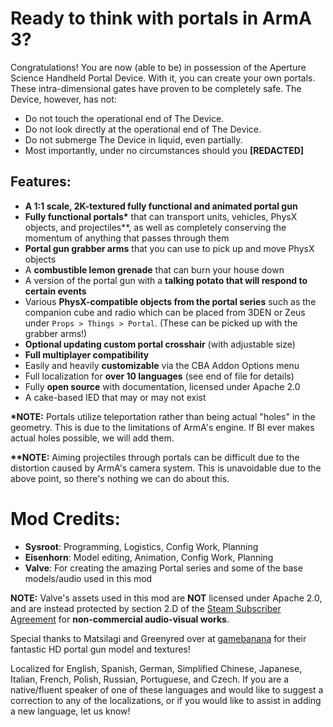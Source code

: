 # **Ready to think with portals in ArmA 3?**
Congratulations! You are now (able to be) in possession of the Aperture Science Handheld Portal Device. With it, you can create your own portals. These intra-dimensional gates have proven to be completely safe. The Device, however, has not:
- Do not touch the operational end of The Device.
- Do not look directly at the operational end of The Device.
- Do not submerge The Device in liquid, even partially.
- Most importantly, under no circumstances should you **[REDACTED]**

## **Features:**
- **A 1:1 scale, 2K-textured fully functional and animated portal gun**
- **Fully functional portals\*** that can transport units, vehicles, PhysX objects, and projectiles\*\*, as well as completely conserving the momentum of anything that passes through them
- **Portal gun grabber arms** that you can use to pick up and move PhysX objects
- A **combustible lemon grenade** that can burn your house down
- A version of the portal gun with a **talking potato that will respond to certain events**
- Various **PhysX-compatible objects from the portal series** such as the companion cube and radio which can be placed from 3DEN or Zeus under `Props > Things > Portal`. (These can be picked up with the grabber arms!)
- **Optional updating custom portal crosshair** (with adjustable size)
- **Full multiplayer compatibility**
- Easily and heavily **customizable** via the CBA Addon Options menu
- Full localization for **over 10 languages** (see end of file for details)
- Fully **open source** with documentation, licensed under Apache 2.0
- A cake-based IED that may or may not exist

**\*NOTE:** Portals utilize teleportation rather than being actual "holes" in the geometry. This is due to the limitations of ArmA's engine. If BI ever makes actual holes possible, we will add them.

**\*\*NOTE:** Aiming projectiles through portals can be difficult due to the distortion caused by ArmA's camera system. This is unavoidable due to the above point, so there's nothing we can do about this.

# **Mod Credits:**
- **Sysroot**: Programming, Logistics, Config Work, Planning
- **Eisenhorn**: Model editing, Animation, Config Work, Planning
- **Valve**: For creating the amazing Portal series and some of the base models/audio used in this mod

**NOTE:** Valve's assets used in this mod are **NOT** licensed under Apache 2.0, and are instead protected by section 2.D of the [Steam Subscriber Agreement](https://store.steampowered.com/subscriber_agreement/#2) for **non-commercial audio-visual works**.

Special thanks to Matsilagi and Greenyred over at [gamebanana](https://gamebanana.com/mods/296896) for their fantastic HD portal gun model and textures!

Localized for English, Spanish, German, Simplified Chinese, Japanese, Italian, French, Polish, Russian, Portuguese, and Czech. If you are a native/fluent speaker of one of these languages and would like to suggest a correction to any of the localizations, or if you would like to assist in adding a new language, let us know!

